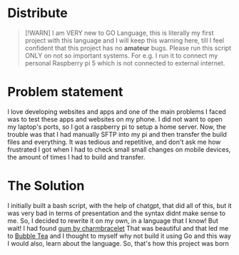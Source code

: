 # Distribute


> [!WARN]
> I am VERY new to GO Language, this is literally my first project with this language and I will
> keep this warning here, till I feel confident that this project has no **amateur** bugs. Please
> run this script ONLY on not so important systems. For e.g. I run it to connect my personal
> Raspberry pi 5 which is not connected to external internet. 


# Problem statement

I love developing websites and apps and one of the main problems I faced was to test these apps
and websites on my phone. I did not want to open my laptop's ports, so I got a raspberry pi to
setup a home server. Now, the trouble was that I had manually SFTP into my pi and then transfer
the build files and everything. It was tedious and repetitive, and don't ask me how frustrated I
got when I had to check small small changes on mobile devices, the amount of times I had to build
and transfer.


# The Solution

I initially built a bash script, with the help of chatgpt, that did all of this, but it was very
bad in terms of presentation and the syntax didnt make sense to me. So, I decided to rewrite it on
my own, in a language that I know! But wait! I had found [gum by
charmbracelet](https://github.com/charmbracelet/gum) That was beautiful and that led me to [Bubble
Tea](https://github.com/charmbracelet/bubbletea) and I thought to myself why not build it using Go
and this way I would also, learn about the language. So, that's how this project was born
